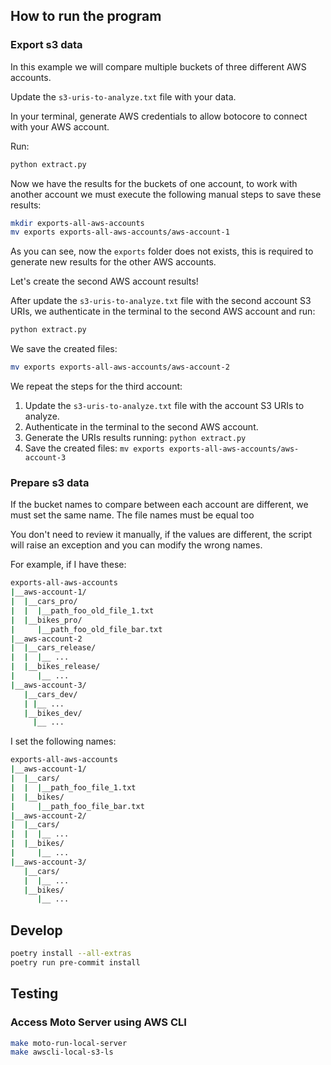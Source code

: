 ## How to run the program

### Export s3 data

In this example we will compare multiple buckets of three different AWS accounts.

Update the `s3-uris-to-analyze.txt` file with your data.

In your terminal, generate AWS credentials to allow botocore to connect with your AWS account.

Run:

```bash
python extract.py
```

Now we have the results for the buckets of one account, to work with another account we must execute the following manual steps to save these results:

```bash
mkdir exports-all-aws-accounts
mv exports exports-all-aws-accounts/aws-account-1
```

As you can see, now the `exports` folder does not exists, this is required to generate new results for the other AWS accounts.

Let's create the second AWS account results!

After update the `s3-uris-to-analyze.txt` file with the second account S3 URIs, we authenticate in the terminal to the second AWS account and run:

```bash
python extract.py
```

We save the created files:

```bash
mv exports exports-all-aws-accounts/aws-account-2
```

We repeat the steps for the third account:

1. Update the `s3-uris-to-analyze.txt` file with the account S3 URIs to analyze.
2. Authenticate in the terminal to the second AWS account.
3. Generate the URIs results running: `python extract.py`
4. Save the created files: `mv exports exports-all-aws-accounts/aws-account-3`

### Prepare s3 data

If the bucket names to compare between each account are different, we must set the same name. The file names must be equal too

You don't need to review it manually, if the values are different, the script will raise an exception and you can modify the wrong names.

For example, if I have these:

```bash
exports-all-aws-accounts
|__aws-account-1/
|  |__cars_pro/
|  |  |__path_foo_old_file_1.txt
|  |__bikes_pro/
|     |__path_foo_old_file_bar.txt
|__aws-account-2
|  |__cars_release/
|  |  |__ ...
|  |__bikes_release/
|     |__ ...
|__aws-account-3/
   |__cars_dev/
   | |__ ...
   |__bikes_dev/
     |__ ...
```

I set the following names:

```bash
exports-all-aws-accounts
|__aws-account-1/
|  |__cars/
|  |  |__path_foo_file_1.txt
|  |__bikes/
|     |__path_foo_file_bar.txt
|__aws-account-2/
|  |__cars/
|  |  |__ ...
|  |__bikes/
|     |__ ...
|__aws-account-3/
   |__cars/
   |  |__ ...
   |__bikes/
      |__ ...
```

## Develop

```bash
poetry install --all-extras
poetry run pre-commit install
```

## Testing

### Access Moto Server using AWS CLI

```bash
make moto-run-local-server
make awscli-local-s3-ls
```
